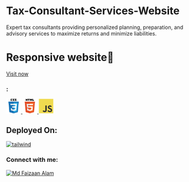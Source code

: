 # Tax-Consultant-Services-Website
Expert tax consultants providing personalized planning, preparation, and advisory services to maximize returns and minimize liabilities.


#  Responsive website:rocket:
[Visit now](https://gsassociates.netlify.app/)

<h3 align="left">:</h3>
<p align="left"> <a href="https://www.w3schools.com/css/" target="_blank" rel="noreferrer"> <img src="https://raw.githubusercontent.com/devicons/devicon/master/icons/css3/css3-original-wordmark.svg" alt="Css3" width="40" height="40"/> </a> <a href="https://www.w3schools.com/html/" target="_blank" rel="noreferrer"> <img src="https://raw.githubusercontent.com/devicons/devicon/master/icons/html5/html5-original-wordmark.svg" alt="Html5" width="40" height="40"/> </a> <a href="https://www.w3schools.com/js/" target="_blank" rel="noreferrer"> <img src="https://raw.githubusercontent.com/devicons/devicon/master/icons/javascript/javascript-original.svg" alt="JavaScript" width="40" height="40"/> </a> </p>


## Deployed On:
   <p align="left">  <a href="https://www.netlify.com/" target="_blank" rel="noreferrer"> <img src="https://download.logo.wine/logo/Netlify/Netlify-Logo.wine.png" alt="tailwind" width="90" height="80"/> </a> </p>
   
   <h3 align="left">Connect with me:</h3>
<p align="left">
<a href="https://www.linkedin.com/in/md-faizaan-alam-78b75714a/" target="blank"><img align="center" src="https://raw.githubusercontent.com/rahuldkjain/github-profile-readme-generator/master/src/images/icons/Social/linked-in-alt.svg" alt="Md Faizaan Alam" height="30" width="40" /></a>
</p>